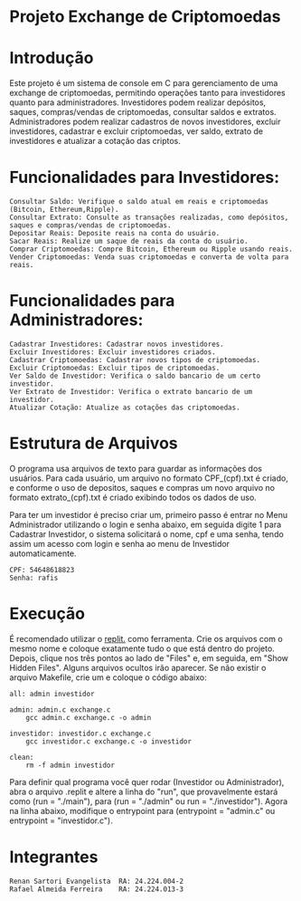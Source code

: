# Projeto Exchange de Criptomoedas

# Introdução
Este projeto é um sistema de console em C para gerenciamento de uma exchange de criptomoedas, permitindo operações tanto para investidores quanto para administradores. Investidores podem realizar depósitos, saques, compras/vendas de criptomoedas, consultar saldos e extratos. Administradores podem realizar cadastros de novos investidores, excluir investidores, cadastrar e excluir criptomoedas, ver saldo, extrato de investidores e atualizar a cotação das criptos.

# Funcionalidades para Investidores:
    Consultar Saldo: Verifique o saldo atual em reais e criptomoedas (Bitcoin, Ethereum,Ripple).
    Consultar Extrato: Consulte as transações realizadas, como depósitos, saques e compras/vendas de criptomoedas.
    Depositar Reais: Deposite reais na conta do usuário.
    Sacar Reais: Realize um saque de reais da conta do usuário.
    Comprar Criptomoedas: Compre Bitcoin, Ethereum ou Ripple usando reais.
    Vender Criptomoedas: Venda suas criptomoedas e converta de volta para reais.

# Funcionalidades para Administradores:
    Cadastrar Investidores: Cadastrar novos investidores.
    Excluir Investidores: Excluir investidores criados.
    Cadastrar Criptomoedas: Cadastrar novos tipos de criptomoedas.
    Excluir Criptomoedas: Excluir tipos de criptomoedas.
    Ver Saldo de Investidor: Verifica o saldo bancario de um certo investidor.
    Ver Extrato de Investidor: Verifica o extrato bancario de um investidor.
    Atualizar Cotação: Atualize as cotações das criptomoedas.

# Estrutura de Arquivos
O programa usa arquivos de texto para guardar as informações dos usuários. Para cada usuário, um arquivo no formato CPF_(cpf).txt é criado, e conforme o uso de depositos, saques e compras um novo arquivo no formato extrato_(cpf).txt é criado exibindo todos os dados de uso.

Para ter um investidor é preciso criar um, primeiro passo é entrar no Menu Administrador utilizando o login e senha abaixo, em seguida digite 1 para Cadastrar Investidor, o sistema solicitará o nome, cpf e uma senha, tendo assim um acesso com login e senha ao menu de Investidor automaticamente.

    CPF: 54648618823
    Senha: rafis

# Execução
É recomendado utilizar o [replit.](https://replit.com/) como ferramenta. Crie os arquivos com o mesmo nome e coloque exatamente tudo o que está dentro do projeto. Depois, clique nos três pontos ao lado de "Files" e, em seguida, em "Show Hidden Files". Alguns arquivos ocultos irão aparecer. Se não existir o arquivo Makefile, crie um e coloque o código abaixo:


	all: admin investidor
	
	admin: admin.c exchange.c
		gcc admin.c exchange.c -o admin
	
	investidor: investidor.c exchange.c
		gcc investidor.c exchange.c -o investidor
	
	clean:
		rm -f admin investidor


Para definir qual programa você quer rodar (Investidor ou Administrador), abra o arquivo .replit e altere a linha do "run", que provavelmente estará como (run = "./main"), para (run = "./admin" ou run = "./investidor"). Agora na linha abaixo, modifique o entrypoint para (entrypoint = "admin.c" ou entrypoint = "investidor.c").


# Integrantes
    Renan Sartori Evangelista  RA: 24.224.004-2
    Rafael Almeida Ferreira    RA: 24.224.013-3 
